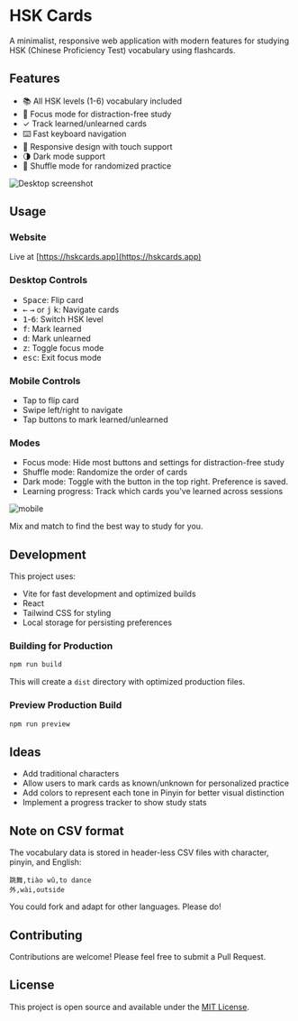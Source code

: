 # HSK Cards

A minimalist, responsive web application with modern features for studying HSK (Chinese Proficiency Test) vocabulary using flashcards.

## Features

- 📚 All HSK levels (1-6) vocabulary included
- 🎯 Focus mode for distraction-free study
- ✓ Track learned/unlearned cards
- ⌨️ Fast keyboard navigation
- 📱 Responsive design with touch support
- 🌗 Dark mode support
- 🔄 Shuffle mode for randomized practice

![Desktop screenshot](https://github.com/user-attachments/assets/bab554d1-354b-487b-93c1-b089f08c55fe)

## Usage

### Website

Live at [https://hskcards.app](https://hskcards.app)

### Desktop Controls

- <kbd>Space</kbd>: Flip card
- <kbd>←</kbd> <kbd>→</kbd> or <kbd>j</kbd> <kbd>k</kbd>: Navigate cards
- <kbd>1</kbd>-<kbd>6</kbd>: Switch HSK level
- <kbd>f</kbd>: Mark learned
- <kbd>d</kbd>: Mark unlearned
- <kbd>z</kbd>: Toggle focus mode
- <kbd>esc</kbd>: Exit focus mode

### Mobile Controls

- Tap to flip card
- Swipe left/right to navigate
- Tap buttons to mark learned/unlearned

### Modes

- Focus mode: Hide most buttons and settings for distraction-free study
- Shuffle mode: Randomize the order of cards
- Dark mode: Toggle with the button in the top right. Preference is saved.
- Learning progress: Track which cards you've learned across sessions

![mobile](https://github.com/user-attachments/assets/de762f28-6e97-43c6-afcd-1109aff31d2d)

Mix and match to find the best way to study for you.

## Development

This project uses:

- Vite for fast development and optimized builds
- React
- Tailwind CSS for styling
- Local storage for persisting preferences

### Building for Production

```bash
npm run build
```

This will create a `dist` directory with optimized production files.

### Preview Production Build

```bash
npm run preview
```

## Ideas

- Add traditional characters
- Allow users to mark cards as known/unknown for personalized practice
- Add colors to represent each tone in Pinyin for better visual distinction
- Implement a progress tracker to show study stats

## Note on CSV format

The vocabulary data is stored in header-less CSV files with
character, pinyin, and English:

```
跳舞,tiào wǔ,to dance
外,wài,outside
```

You could fork and adapt for other languages.
Please do!

## Contributing

Contributions are welcome! Please feel free to submit a Pull Request.

## License

This project is open source and available under the [MIT License](LICENSE).
